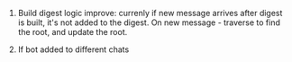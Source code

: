 1. Build digest logic improve: currenly if new message arrives after digest is built, it's not added to the digest. On new message - traverse to find the root, and update the root.

2. If bot added to different chats
